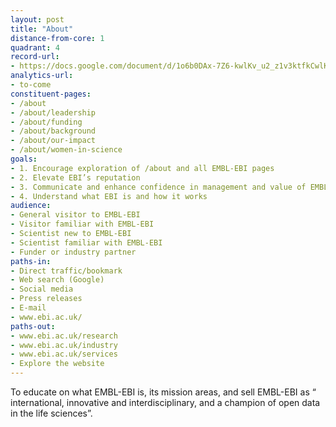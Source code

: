```yaml
---
layout: post
title: "About"
distance-from-core: 1
quadrant: 4
record-url:
- https://docs.google.com/document/d/1o6b0DAx-7Z6-kwlKv_u2_z1v3ktfkCwlKoGZAloxr60
analytics-url:
- to-come
constituent-pages:
- /about
- /about/leadership
- /about/funding
- /about/background
- /about/our-impact
- /about/women-in-science
goals:
- 1. Encourage exploration of /about and all EMBL-EBI pages
- 2. Elevate EBI’s reputation
- 3. Communicate and enhance confidence in management and value of EMBL-EBI
- 4. Understand what EBI is and how it works
audience:
- General visitor to EMBL-EBI
- Visitor familiar with EMBL-EBI
- Scientist new to EMBL-EBI
- Scientist familiar with EMBL-EBI
- Funder or industry partner
paths-in:
- Direct traffic/bookmark
- Web search (Google)
- Social media
- Press releases
- E-mail
- www.ebi.ac.uk/
paths-out:
- www.ebi.ac.uk/research
- www.ebi.ac.uk/industry
- www.ebi.ac.uk/services
- Explore the website
---
```


To educate on what EMBL-EBI is, its mission areas, and sell EMBL-EBI as “ international, innovative and interdisciplinary, and a champion of open data in the life sciences”.